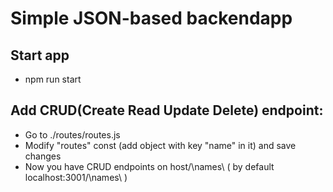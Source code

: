 # Simple JSON-based backendapp

## Start app
- npm run start

## Add CRUD(Create Read Update Delete) endpoint:
- Go to ./routes/routes.js
- Modify "routes" const (add object with key "name" in it) and save changes
- Now you have CRUD endpoints on host/\names\ ( by default localhost:3001/\names\ )
